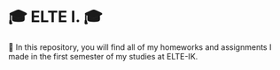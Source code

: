 # 🎓 ELTE I. 🎓

📘 In this repository, you will find all of my homeworks and assignments I made in the first semester of my studies at ELTE-IK.
